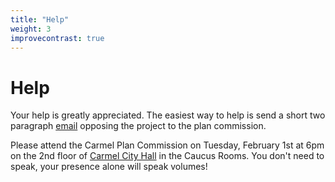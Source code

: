 ```yaml
---
title: "Help"
weight: 3
improvecontrast: true
---
```


# Help
Your help is greatly appreciated. The easiest way to help is send a short two paragraph [email](mailto:jshestak@carmel.in.gov?cc=mnelson@carmel.in.gov&subject=Docket%20No.%20PZ-2021-00205%20DP%2FADLS%3A%2011335%20N.%20Michigan%20Rd.%20Apartments) opposing the project to the plan commission.

Please attend the Carmel Plan Commission on Tuesday, February 1st at 6pm on the 2nd floor of [Carmel City Hall](https://www.google.com/maps/place/Carmel+City+Hall/@39.9648191,-86.1309381,17z/data=!3m2!4b1!5s0x8814adae8f599e3d:0x18778577ac1cb9a1!4m5!3m4!1s0x8814adae66731b25:0xd5a7face4a84e1fc!8m2!3d39.964815!4d-86.1287441) in the Caucus Rooms. You don't need to speak, your presence alone will speak volumes!